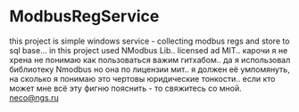 # ModbusRegService
this  project is simple windows service - collecting modbus regs and store to sql base...
in this project used NModbus Lib.. licensed ad MIT..
карочи я не хрена не понимаю как пользоваться важим гитхабом.. 
да я использовал библиотеку Nmodbus но она по лицензии мит.. 
я должен её умпомянуть, на сколько я понимаю это чертовы юридические тонкости.. 
если кто может мне всё эту фигню пояснить -
то свяжитесь со мной.
neco@ngs.ru
